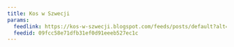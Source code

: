 ```yaml
---
title: Kos w Szwecji
params:
  feedlink: https://kos-w-szwecji.blogspot.com/feeds/posts/default?alt=rss
  feedid: 09fcc58e71dfb31ef0d91eeeb527ec1c
---
```

